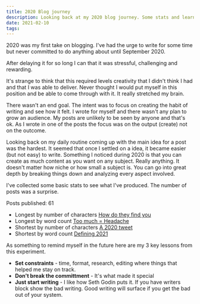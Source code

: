 ```yaml
---
title: 2020 Blog journey
description: Looking back at my 2020 blog journey. Some stats and learnings.
date: 2021-02-10
tags:
---
```

2020 was my first take on blogging. I've had the urge to write for some time but never committed to do anything about until September 2020. 

After delaying it for so long I can that it was stressful, challenging and rewarding. 

It's strange to think that this required levels creativity that I didn't think I had and that I was able to deliver. Never thought I would put myself in this position and be able to come through with it. It really stretched my brain.

There wasn't an end goal. The intent was to focus on creating the habit of writing and see how it felt. I wrote for myself and there wasn't any plan to grow an audience. My posts are unlikely to be seen by anyone and that's ok. As I wrote in one of the posts the focus was on the output (create) not on the outcome.

Looking back on my daily routine coming up with the main idea for a post was the hardest. It seemed that once I settled on a idea, it became easier (but not easy) to write. Something I noticed during 2020 is that you can create as much content as you want on any subject. Really anything. It doesn't matter how niche or how small a subject is. You can go into great depth by breaking things down and analyzing every aspect involved. 

I've collected some basic stats to see what I've produced. The number of posts was a surprise. 

Posts published: 61
- Longest by number of characters [How do they find you](https://ameneres.com/post/how-to-they-find-you-or-the-product)
- Longest by word count [Too much = Headache](https://ameneres.com/post/toomuch-headache)
- Shortest by number of characters [A 2020 tweet](https://ameneres.com/post/a-2020-tweet)
- Shortest by word count [Defining 2021](https://ameneres.com/post/defining-2021)


As something to remind myself in the future here are my 3 key lessons from this experiment.
- **Set constraints** - time, format, research, editing where things that helped me stay on track.
- **Don't break the committment** - It's what made it special
- **Just start writing** - I like how Seth Godin puts it. If you have writers block show the bad writing. Good writing will surface if you get the bad out of your system.


